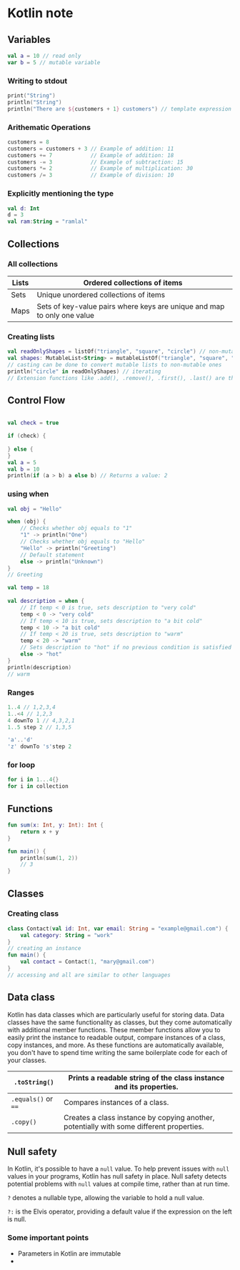 # Kotlin note

## Variables

```kotlin
val a = 10 // read only
var b = 5 // mutable variable
```

### Writing to stdout

```kotlin
print("String") 
println("String")
println("There are ${customers + 1} customers") // template expression
```

### Arithematic Operations

```kotlin
customers = 8
customers = customers + 3 // Example of addition: 11
customers += 7            // Example of addition: 18
customers -= 3            // Example of subtraction: 15
customers *= 2            // Example of multiplication: 30
customers /= 3            // Example of division: 10
```

### Explicitly mentioning the type

```kotlin
val d: Int
d = 3
val ram:String = "ramlal"
```

## Collections

### All collections

| Lists | Ordered collections of items                                 |
| ----- | ------------------------------------------------------------ |
| Sets  | Unique unordered collections of items                        |
| Maps  | Sets of key-value pairs where keys are unique and map to only one value |

### Creating lists

```kotlin
val readOnlyShapes = listOf("triangle", "square", "circle") // non-mutable
val shapes: MutableList<String> = mutableListOf("triangle", "square", "circle")
// casting can be done to convert mutable lists to non-mutable ones
println("circle" in readOnlyShapes) // iterating
// Extension functions like .add(), .remove(), .first(), .last() are there

```



## Control Flow

```kotlin

val check = true

if (check) {
    
} else {
}
val a = 5
val b = 10
println(if (a > b) a else b) // Returns a value: 2
```

### using when

```kotlin
val obj = "Hello"

when (obj) {
    // Checks whether obj equals to "1"
    "1" -> println("One")
    // Checks whether obj equals to "Hello"
    "Hello" -> println("Greeting")
    // Default statement
    else -> println("Unknown")     
}
// Greeting
```

```kotlin
val temp = 18
​
val description = when {
    // If temp < 0 is true, sets description to "very cold"
    temp < 0 -> "very cold"
    // If temp < 10 is true, sets description to "a bit cold"
    temp < 10 -> "a bit cold"
    // If temp < 20 is true, sets description to "warm"
    temp < 20 -> "warm"
    // Sets description to "hot" if no previous condition is satisfied
    else -> "hot"             
}
println(description)
// warm

```

### Ranges

```kotlin
1..4 // 1,2,3,4
1..<4 // 1,2,3
4 downTo 1 // 4,3,2,1
1..5 step 2 // 1,3,5

'a'..'d'
'z' downTo 's'step 2
```

### for loop

```kotlin
for i in 1...4{}
for i in collection
```

## Functions

```kotlin
fun sum(x: Int, y: Int): Int {
    return x + y
}

fun main() {
    println(sum(1, 2))
    // 3
}
```

## Classes

### Creating class

```kotlin
class Contact(val id: Int, var email: String = "example@gmail.com") {
    val category: String = "work"
}
// creating an instance
fun main() {
    val contact = Contact(1, "mary@gmail.com")
}
// accessing and all are similar to other languages
```

## Data class

Kotlin has data classes which are particularly useful for storing data. Data classes have the same functionality as classes, but they come automatically with additional member functions. These member functions allow you to easily print the instance to readable output, compare instances of a class, copy instances, and more. As these functions are automatically available, you don't have to spend time writing the same boilerplate code for each of your classes.

| `.toString()`       | Prints a readable string of the class instance and its properties. |
| ------------------- | ------------------------------------------------------------ |
| `.equals()` or `==` | Compares instances of a class.                               |
| `.copy()`           | Creates a class instance by copying another, potentially with some different properties. |

## Null safety

In Kotlin, it's possible to have a `null` value. To help prevent issues with `null` values in your programs, Kotlin has null safety in place. Null safety detects potential problems with `null` values at compile time, rather than at run time.

`?` denotes a nullable type, allowing the variable to hold a null value.

`?:` is the Elvis operator, providing a default value if the expression on the left is null.



### Some important points

- Parameters in Kotlin are immutable
- 
